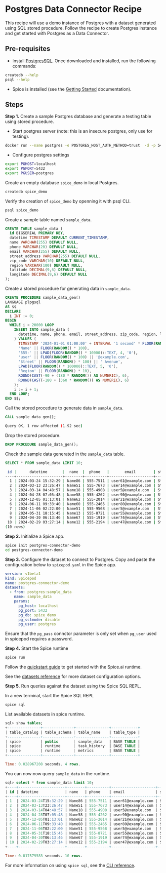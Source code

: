 # Postgres Data Connector Recipe

This recipe will use a demo instance of Postgres with a dataset generated using SQL stored procedure. Follow the recipe to create Postgres instance and get started with Postgres as a Data Connector.

## Pre-requisites

- Install [PostgresSQL](https://www.postgresql.org/download/). Once downloaded and installed, run the following commands:

```bash
createdb --help
psql --help
```

- Spice is installed (see the [Getting Started](https://docs.spiceai.org/getting-started) documentation).

## Steps

**Step 1.** Create a sample Postgres database and generate a testing table using stored procedure.

- Start postgres server (note: this is an insecure postgres, only use for testing).

```bash
docker run --name postgres -e POSTGRES_HOST_AUTH_METHOD=trust  -d -p 5432:5432 postgres
```

- Configure postgres settings

```bash
export PGHOST=localhost
export PGPORT=5432
export PGUSER=postgres
```

Create an empty database `spice_demo` in local Postgres.

```bash
createdb spice_demo
```

Verify the creation of `spice_demo` by openning it with psql CLI.

```bash
psql spice_demo
```

Create a sample table named `sample_data`.

```SQL
CREATE TABLE sample_data (
  id BIGSERIAL PRIMARY KEY,
  datetime TIMESTAMP DEFAULT CURRENT_TIMESTAMP,
  name VARCHAR(255) DEFAULT NULL,
  phone VARCHAR(20) DEFAULT NULL,
  email VARCHAR(255) DEFAULT NULL,
  street_address VARCHAR(255) DEFAULT NULL,
  zip_code VARCHAR(10) DEFAULT NULL,
  region VARCHAR(100) DEFAULT NULL,
  latitude DECIMAL(9,6) DEFAULT NULL,
  longitude DECIMAL(9,6) DEFAULT NULL
);
```

Create a stored procedure for generating data in `sample_data`.

```SQL
CREATE PROCEDURE sample_data_gen()
LANGUAGE plpgsql
AS $$
DECLARE
  i INT := 0;
BEGIN
  WHILE i < 20000 LOOP
    INSERT INTO sample_data (
      datetime, name, phone, email, street_address, zip_code, region, latitude, longitude
    ) VALUES (
      TIMESTAMP '2024-01-01 01:00:00' + INTERVAL '1 second' * FLOOR(RANDOM() * 31536000),
      'Name' || FLOOR(RANDOM() * 100),
      '555-' || LPAD(FLOOR(RANDOM() * 10000)::TEXT, 4, '0'),
      'user' || FLOOR(RANDOM() * 100) || '@example.com',
      'Street' || FLOOR(RANDOM() * 100) || ' Avenue',
      LPAD(FLOOR(RANDOM() * 100000)::TEXT, 5, '0'),
      'Region' || FLOOR(RANDOM() * 10),
      ROUND(CAST(-90 + (180 * RANDOM()) AS NUMERIC), 6),
      ROUND(CAST(-180 + (360 * RANDOM()) AS NUMERIC), 6)
    );
    i := i + 1;
  END LOOP;
END $$;
```

Call the stored procedure to generate data in `sample_data`.

```SQL
CALL sample_data_gen();
```

```bash
Query OK, 1 row affected (1.92 sec)
```

Drop the stored procedure.

```SQL
DROP PROCEDURE sample_data_gen();
```

Check the sample data generated in the `sample_data` table.

```SQL
SELECT * FROM sample_data LIMIT 10;
```

```bash
 id |      datetime       |  name  |  phone   |       email        | street_address  | zip_code | region  |  latitude  |  longitude
----+---------------------+--------+----------+--------------------+-----------------+----------+---------+------------+-------------
  1 | 2024-03-24 15:32:29 | Name86 | 555-7511 | user61@example.com | Street28 Avenue | 99036    | Region1 |  37.401720 |   98.195050
  2 | 2024-03-13 23:26:47 | Name51 | 555-7673 | user14@example.com | Street50 Avenue | 56498    | Region9 | -48.121413 |   24.399114
  3 | 2024-03-14 04:48:57 | Name18 | 555-4908 | user5@example.com  | Street94 Avenue | 90463    | Region7 | -43.850714 | -133.347619
  4 | 2024-04-28 07:05:48 | Name58 | 555-4262 | user90@example.com | Street38 Avenue | 38997    | Region9 | -64.336487 | -169.703826
  5 | 2024-12-05 01:13:01 | Name62 | 555-2014 | user21@example.com | Street22 Avenue | 24267    | Region9 |  -0.871213 | -136.917815
  6 | 2024-06-11 09:33:40 | Name60 | 555-2465 | user80@example.com | Street87 Avenue | 57574    | Region4 | -16.725530 |  -48.126485
  7 | 2024-11-06 02:22:00 | Name51 | 555-9568 | user5@example.com  | Street72 Avenue | 66055    | Region4 |  85.865851 |  -73.635508
  8 | 2024-05-31 18:15:45 | Name13 | 555-8721 | user55@example.com | Street21 Avenue | 96491    | Region8 |  49.269070 | -158.880790
  9 | 2024-04-30 06:13:46 | Name67 | 555-1919 | user74@example.com | Street49 Avenue | 90063    | Region6 | -59.289773 |  -86.577233
 10 | 2024-02-29 03:27:14 | Name12 | 555-2194 | user47@example.com | Street47 Avenue | 35029    | Region1 |   6.813841 |   52.001473
(10 rows)
```

**Step 2.** Initialize a Spice app.

```bash
spice init postgres-connector-demo
cd postgres-connector-demo
```

**Step 3.** Configure the dataset to connect to Postgres. Copy and paste the configuration below to `spicepod.yaml` in the Spice app.

```yaml
version: v1beta1
kind: Spicepod
name: postgres-connector-demo
datasets:
  - from: postgres:sample_data
    name: sample_data
    params:
      pg_host: localhost
      pg_port: 5432
      pg_db: spice_demo
      pg_sslmode: disable
      pg_user: postgres
```

Ensure that the `pg_pass` connctor parameter is only set when `pg_user` used in spicepod requires a password.

**Step 4.** Start the Spice runtime

```bash
spice run
```

Follow the [quickstart guide](https://docs.spiceai.org/getting-started) to get started with the Spice.ai runtime.

See the [datasets reference](https://docs.spiceai.org/reference/spicepod/datasets) for more dataset configuration options.

**Step 5.** Run queries against the dataset using the Spice SQL REPL.

In a new terminal, start the Spice SQL REPL

```bash
spice sql
```

List available datasets in spice runtime.

```sql
sql> show tables;
+---------------+--------------+---------------+------------+
| table_catalog | table_schema | table_name    | table_type |
+---------------+--------------+---------------+------------+
| spice         | public       | sample_data   | BASE TABLE |
| spice         | runtime      | task_history  | BASE TABLE |
| spice         | runtime      | metrics       | BASE TABLE |
+---------------+--------------+---------------+------------+

Time: 0.028967208 seconds. 4 rows.
```

You can now now query `sample_data` in the runtime.

```sql
sql> select * from sample_data limit 10;
+----+---------------------+--------+----------+--------------------+-----------------+----------+---------+------------+-------------+
| id | datetime            | name   | phone    | email              | street_address  | zip_code | region  | latitude   | longitude   |
+----+---------------------+--------+----------+--------------------+-----------------+----------+---------+------------+-------------+
| 1  | 2024-03-24T15:32:29 | Name86 | 555-7511 | user61@example.com | Street28 Avenue | 99036    | Region1 | 37.401720  | 98.195050   |
| 2  | 2024-03-13T23:26:47 | Name51 | 555-7673 | user14@example.com | Street50 Avenue | 56498    | Region9 | -48.121413 | 24.399114   |
| 3  | 2024-03-14T04:48:57 | Name18 | 555-4908 | user5@example.com  | Street94 Avenue | 90463    | Region7 | -43.850714 | -133.347619 |
| 4  | 2024-04-28T07:05:48 | Name58 | 555-4262 | user90@example.com | Street38 Avenue | 38997    | Region9 | -64.336487 | -169.703826 |
| 5  | 2024-12-05T01:13:01 | Name62 | 555-2014 | user21@example.com | Street22 Avenue | 24267    | Region9 | -0.871213  | -136.917815 |
| 6  | 2024-06-11T09:33:40 | Name60 | 555-2465 | user80@example.com | Street87 Avenue | 57574    | Region4 | -16.725530 | -48.126485  |
| 7  | 2024-11-06T02:22:00 | Name51 | 555-9568 | user5@example.com  | Street72 Avenue | 66055    | Region4 | 85.865851  | -73.635508  |
| 8  | 2024-05-31T18:15:45 | Name13 | 555-8721 | user55@example.com | Street21 Avenue | 96491    | Region8 | 49.269070  | -158.880790 |
| 9  | 2024-04-30T06:13:46 | Name67 | 555-1919 | user74@example.com | Street49 Avenue | 90063    | Region6 | -59.289773 | -86.577233  |
| 10 | 2024-02-29T03:27:14 | Name12 | 555-2194 | user47@example.com | Street47 Avenue | 35029    | Region1 | 6.813841   | 52.001473   |
+----+---------------------+--------+----------+--------------------+-----------------+----------+---------+------------+-------------+

Time: 0.017579583 seconds. 10 rows.
```

For more information on using `spice sql`, see the [CLI reference](https://docs.spiceai.org/cli/reference/sql).
